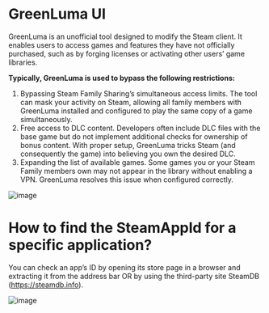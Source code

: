 # GreenLuma UI
GreenLuma is an unofficial tool designed to modify the Steam client. It enables users to access games and features they have not officially purchased, such as by forging licenses or activating other users’ game libraries.

**Typically, GreenLuma is used to bypass the following restrictions:**
1) Bypassing Steam Family Sharing’s simultaneous access limits. The tool can mask your activity on Steam, allowing all family members with GreenLuma installed and configured to play the same copy of a game simultaneously.
2) Free access to DLC content. Developers often include DLC files with the base game but do not implement additional checks for ownership of bonus content. With proper setup, GreenLuma tricks Steam (and consequently the game) into believing you own the desired DLC.
3) Expanding the list of available games. Some games you or your Steam Family members own may not appear in the library without enabling a VPN. GreenLuma resolves this issue when configured correctly.

![image](https://github.com/user-attachments/assets/e949a076-4424-40e3-ba6b-08cfb67579a2)

# How to find the SteamAppId for a specific application?
You can check an app’s ID by opening its store page in a browser and extracting it from the address bar OR by using the third-party site SteamDB (https://steamdb.info).

![image](https://github.com/user-attachments/assets/a3f228d7-2f1c-4fd9-92f4-b86e8bc6df1b)
